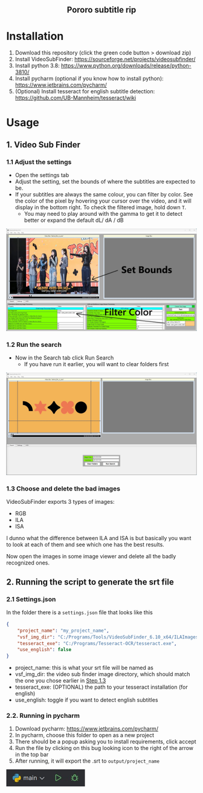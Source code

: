 <h2 align="center">
Pororo subtitle rip
</h2>

# Installation

1. Download this repository (click the green code button > download zip)
1. Install VideoSubFinder: https://sourceforge.net/projects/videosubfinder/
1. Install python 3.8: https://www.python.org/downloads/release/python-3810/
1. Install pycharm (optional if you know how to install python): https://www.jetbrains.com/pycharm/
1. (Optional) Install tesseract for english subtitle detection: https://github.com/UB-Mannheim/tesseract/wiki

# Usage

## 1. Video Sub Finder

### 1.1 Adjust the settings

* Open the settings tab
* Adjust the setting, set the bounds of where the subtitles are expected to be.
* If your subtitles are always the same colour, you can filter by color. See the color of the pixel by hovering your cursor over the video, and it will display in the bottom right. To check the filtered image, hold down `T`.
  * You may need to play around with the gamma to get it to detect better or expand the default dL/ dA / dB

![vsf1.jpg](assets%2Fimages%2Fvsf1.jpg)

### 1.2 Run the search

* Now in the Search tab click Run Search
  * If you have run it earlier, you will want to clear folders first

![vsf-2.jpg](assets%2Fimages%2Fvsf-2.jpg)

### 1.3 Choose and delete the bad images

VideoSubFinder exports 3 types of images:
* RGB
* ILA
* ISA

I dunno what the difference between ILA and ISA is but basically you want to look at each of them and see which one has the best results.

Now open the images in some image viewer and delete all the badly recognized ones.

## 2. Running the script to generate the srt file

### 2.1 Settings.json

In the folder there is a `settings.json` file that looks like this

```json
{
    "project_name": "my_project_name",
    "vsf_img_dir": "C:/Programs/Tools/VideoSubFinder_6.10_x64/ILAImages",
    "tesseract_exe": "C:/Programs/Tesseract-OCR/tesseract.exe",
    "use_english": false
}
```
* project_name: this is what your srt file will be named as
* vsf_img_dir: the video sub finder image directory, which should match the one you chose earlier in [Step 1.3](#13-choose-and-delete-the-bad-images)
* tesseract_exe: (OPTIONAL) the path to your tesseract installation (for english)
* use_english: toggle if you want to detect english subtitles

### 2.2. Running in pycharm

1. Download pycharm: https://www.jetbrains.com/pycharm/ 
2. In pycharm, choose this folder to open as a new project
3. There should be a popup asking you to install requirements, click accept
4. Run the file by clicking on this bug looking icon to the right of the arrow in the top bar
5. After running, it will export the .srt to `output/project_name`

![run.jpeg](assets%2Fimages%2Frun.jpeg)